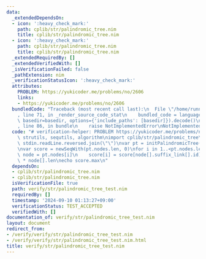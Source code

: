```yaml
---
data:
  _extendedDependsOn:
  - icon: ':heavy_check_mark:'
    path: cplib/str/palindromic_tree.nim
    title: cplib/str/palindromic_tree.nim
  - icon: ':heavy_check_mark:'
    path: cplib/str/palindromic_tree.nim
    title: cplib/str/palindromic_tree.nim
  _extendedRequiredBy: []
  _extendedVerifiedWith: []
  _isVerificationFailed: false
  _pathExtension: nim
  _verificationStatusIcon: ':heavy_check_mark:'
  attributes:
    PROBLEM: https://yukicoder.me/problems/no/2606
    links:
    - https://yukicoder.me/problems/no/2606
  bundledCode: "Traceback (most recent call last):\n  File \"/home/runner/.local/lib/python3.10/site-packages/onlinejudge_verify/documentation/build.py\"\
    , line 71, in _render_source_code_stat\n    bundled_code = language.bundle(stat.path,\
    \ basedir=basedir, options={'include_paths': [basedir]}).decode()\n  File \"/home/runner/.local/lib/python3.10/site-packages/onlinejudge_verify/languages/nim.py\"\
    , line 86, in bundle\n    raise NotImplementedError\nNotImplementedError\n"
  code: "# verification-helper: PROBLEM https://yukicoder.me/problems/no/2606\nimport\
    \ strutils, sequtils, algorithm\nimport cplib/str/palindromic_tree\n\nvar s =\
    \ stdin.readLine.reversed.join(\"\")\nvar pt = initPalindromicTree(s)\npt.update_count\n\
    \nvar score = newSeqWith(pt.nodes.len, 0)\nfor i in 1..<pt.nodes.len:\n    var\
    \ node = pt.nodes[i]\n    score[i] = score[node[].suffix_link[].id] + node[].count\
    \ * node[].len\necho score.max\n"
  dependsOn:
  - cplib/str/palindromic_tree.nim
  - cplib/str/palindromic_tree.nim
  isVerificationFile: true
  path: verify/str/palindromic_tree_test.nim
  requiredBy: []
  timestamp: '2024-09-10 01:13:27+09:00'
  verificationStatus: TEST_ACCEPTED
  verifiedWith: []
documentation_of: verify/str/palindromic_tree_test.nim
layout: document
redirect_from:
- /verify/verify/str/palindromic_tree_test.nim
- /verify/verify/str/palindromic_tree_test.nim.html
title: verify/str/palindromic_tree_test.nim
---
```

